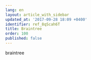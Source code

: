 ```yaml
---
lang: en
layout: article_with_sidebar
updated_at: '2017-09-28 18:09 +0400'
identifier: ref_8qScah6T
title: Braintree
order: 100
published: false
---
```

braintree